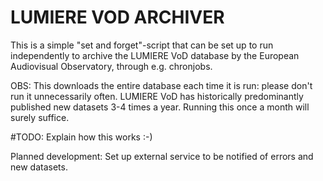 # LUMIERE VOD ARCHIVER

This is a simple "set and forget"-script that can be set up to run independently to archive the LUMIERE VoD database by the European Audiovisual Observatory, through e.g. chronjobs.


OBS: This downloads the entire database each time it is run: please don't run it unnecessarily often. LUMIERE VoD has historically predominantly published new datasets 3-4 times a year. Running this once a month will surely suffice.

#TODO: Explain how this works :-) 

Planned development: Set up external service to be notified of errors and new datasets.